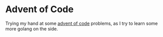# Advent of Code

Trying my hand at some [advent of code](https://adventofcode.com/) problems, as I try to learn some more golang on the side.